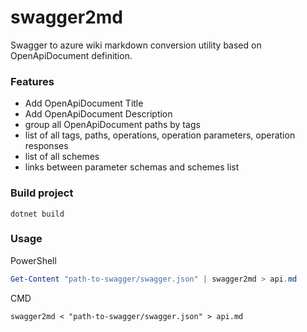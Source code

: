 # swagger2md

Swagger to azure wiki markdown conversion utility based on OpenApiDocument definition.

### Features

* Add OpenApiDocument Title
* Add OpenApiDocument Description
* group all OpenApiDocument paths by tags
* list of all tags, paths, operations, operation parameters, operation responses
* list of all schemes
* links between parameter schemas and schemes list

### Build project

```
dotnet build
```

### Usage

PowerShell

```PowerShell
Get-Content "path-to-swagger/swagger.json" | swagger2md > api.md
```

CMD
```Batchfile
swagger2md < "path-to-swagger/swagger.json" > api.md
```
